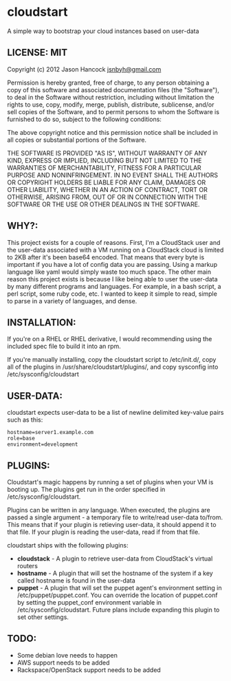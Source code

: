 cloudstart
==========

A simple way to bootstrap your cloud instances based on user-data

LICENSE: MIT
------------
Copyright (c) 2012 Jason Hancock <jsnbyh@gmail.com>

Permission is hereby granted, free of charge, to any person obtaining a copy
of this software and associated documentation files (the "Software"), to deal
in the Software without restriction, including without limitation the rights
to use, copy, modify, merge, publish, distribute, sublicense, and/or sell
copies of the Software, and to permit persons to whom the Software is furnished
to do so, subject to the following conditions:

The above copyright notice and this permission notice shall be included in all
copies or substantial portions of the Software.

THE SOFTWARE IS PROVIDED "AS IS", WITHOUT WARRANTY OF ANY KIND, EXPRESS OR
IMPLIED, INCLUDING BUT NOT LIMITED TO THE WARRANTIES OF MERCHANTABILITY,
FITNESS FOR A PARTICULAR PURPOSE AND NONINFRINGEMENT. IN NO EVENT SHALL THE
AUTHORS OR COPYRIGHT HOLDERS BE LIABLE FOR ANY CLAIM, DAMAGES OR OTHER
LIABILITY, WHETHER IN AN ACTION OF CONTRACT, TORT OR OTHERWISE, ARISING FROM,
OUT OF OR IN CONNECTION WITH THE SOFTWARE OR THE USE OR OTHER DEALINGS IN
THE SOFTWARE.

WHY?:
-----

This project exists for a couple of reasons. First, I'm a CloudStack user and
the user-data associated with a VM running on a CloudStack cloud is limited to
2KB after it's been base64 encoded. That means that every byte is important if
you have a lot of config data you are passing. Using a markup language like
yaml would simply waste too much space. The other main reason this project
exists is because I like being able to user the user-data by many different
programs and languages. For example, in a bash script, a perl script, some
ruby code, etc. I wanted to keep it simple to read, simple to parse in a
variety of languages, and dense.

INSTALLATION:
-------------

If you're on a RHEL or RHEL derivative, I would recommending using the included
spec file to build it into an rpm. 

If you're manually installing, copy the cloudstart script to /etc/init.d/, copy
all of the plugins in /usr/share/cloudstart/plugins/, and copy sysconfig into
/etc/sysconfig/cloudstart

USER-DATA:
----------

cloudstart expects user-data to be a list of newline delimited key-value pairs
such as this:

```
hostname=server1.example.com
role=base
environment=development
```

PLUGINS:
--------

Cloudstart's magic happens by running a set of plugins when your VM is booting up.
The plugins get run in the order specified in /etc/sysconfig/cloudstart.

Plugins can be written in any language. When executed, the plugins are passed a
single argument - a temporary file to write/read user-data to/from. This means
that if your plugin is retieving user-data, it should append it to that file. If
your plugin is reading the user-data, read if from that file.

cloudstart ships with the following plugins:
*   **cloudstack** - A plugin to retrieve user-data from CloudStack's virtual routers
*   **hostname** - A plugin that will set the hostname of the system if a key called
hostname is found in the user-data
*   **puppet** - A plugin that will set the puppet agent's environment setting in
/etc/puppet/puppet.conf. You can override the location of puppet.conf by setting
the puppet_conf environment variable in /etc/sysconfig/cloudstart. Future plans
include expanding this plugin to set other settings.

TODO:
-----

*   Some debian love needs to happen
*   AWS support needs to be added
*   Rackspace/OpenStack support needs to be added
